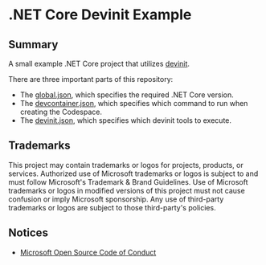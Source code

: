 # .NET Core Devinit Example

## Summary

A small example .NET Core project that utilizes [devinit](https://docs.microsoft.com/en-us/visualstudio/devinit).

There are three important parts of this repository:

- The [global.json](https://docs.microsoft.com/en-us/dotnet/core/tools/global-json?tabs=netcore3x), which specifies the required .NET Core version.
- The [devcontainer.json](https://code.visualstudio.com/docs/remote/devcontainerjson-reference), which specifies which command to run when creating the Codespace.
- The [devinit.json](https://docs.microsoft.com/en-us/visualstudio/devinit/devinit-json?view=vs-2019), which specifies which devinit tools to execute.

## Trademarks

This project may contain trademarks or logos for projects, products, or services. Authorized use of Microsoft trademarks or logos is subject to and must follow Microsoft's Trademark & Brand Guidelines. Use of Microsoft trademarks or logos in modified versions of this project must not cause confusion or imply Microsoft sponsorship. Any use of third-party trademarks or logos are subject to those third-party's policies.

## Notices

- [Microsoft Open Source Code of Conduct](https://opensource.microsoft.com/codeofconduct)

